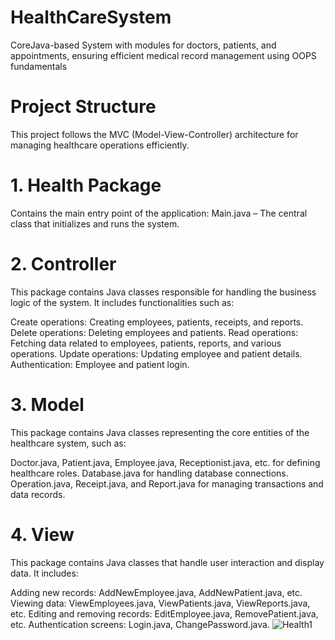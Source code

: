 # HealthCareSystem
CoreJava-based System with modules for doctors, patients, and appointments, ensuring efficient medical record management using OOPS fundamentals

# Project Structure
This project follows the MVC (Model-View-Controller) architecture for managing healthcare operations efficiently.

# 1. Health Package
Contains the main entry point of the application:
Main.java – The central class that initializes and runs the system.

# 2. Controller
This package contains Java classes responsible for handling the business logic of the system. It includes functionalities such as:

Create operations: Creating employees, patients, receipts, and reports.
Delete operations: Deleting employees and patients.
Read operations: Fetching data related to employees, patients, reports, and various operations.
Update operations: Updating employee and patient details.
Authentication: Employee and patient login.

# 3. Model
This package contains Java classes representing the core entities of the healthcare system, such as:

Doctor.java, Patient.java, Employee.java, Receptionist.java, etc. for defining healthcare roles.
Database.java for handling database connections.
Operation.java, Receipt.java, and Report.java for managing transactions and data records.

# 4. View
This package contains Java classes that handle user interaction and display data. It includes:

Adding new records: AddNewEmployee.java, AddNewPatient.java, etc.
Viewing data: ViewEmployees.java, ViewPatients.java, ViewReports.java, etc.
Editing and removing records: EditEmployee.java, RemovePatient.java, etc.
Authentication screens: Login.java, ChangePassword.java.
![Health1](https://github.com/user-attachments/assets/34932420-7752-4d69-88a6-da6541f3d103)


